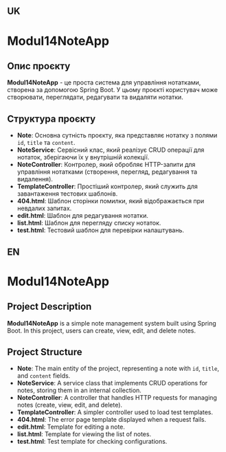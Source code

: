 ## UK
# Modul14NoteApp

## Опис проєкту

**Modul14NoteApp** - це проста система для управління нотатками, створена за допомогою Spring Boot. У цьому проєкті користувач може створювати, переглядати, редагувати та видаляти нотатки.

## Структура проєкту

- **Note**: Основна сутність проєкту, яка представляє нотатку з полями `id`, `title` та `content`.
- **NoteService**: Сервісний клас, який реалізує CRUD операції для нотаток, зберігаючи їх у внутрішній колекції.
- **NoteController**: Контролер, який обробляє HTTP-запити для управління нотатками (створення, перегляд, редагування та видалення).
- **TemplateController**: Простіший контролер, який служить для завантаження тестових шаблонів.
- **404.html**: Шаблон сторінки помилки, який відображається при невдалих запитах.
- **edit.html**: Шаблон для редагування нотатки.
- **list.html**: Шаблон для перегляду списку нотаток.
- **test.html**: Тестовий шаблон для перевірки налаштувань.

## EN
# Modul14NoteApp

## Project Description

**Modul14NoteApp** is a simple note management system built using Spring Boot. In this project, users can create, view, edit, and delete notes.

## Project Structure

- **Note**: The main entity of the project, representing a note with `id`, `title`, and `content` fields.
- **NoteService**: A service class that implements CRUD operations for notes, storing them in an internal collection.
- **NoteController**: A controller that handles HTTP requests for managing notes (create, view, edit, and delete).
- **TemplateController**: A simpler controller used to load test templates.
- **404.html**: The error page template displayed when a request fails.
- **edit.html**: Template for editing a note.
- **list.html**: Template for viewing the list of notes.
- **test.html**: Test template for checking configurations.
